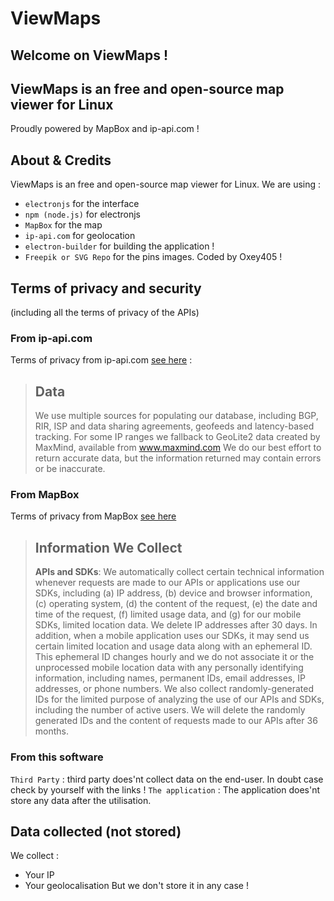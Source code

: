 # ViewMaps
## Welcome on ViewMaps !
## ViewMaps is an free and open-source map viewer for Linux
Proudly powered by MapBox and ip-api.com !
## About & Credits
ViewMaps is an free and open-source map viewer for Linux.
We are using : 
* `electronjs` for the interface
* `npm (node.js)` for electronjs
* `MapBox` for the map
* `ip-api.com` for geolocation
* `electron-builder` for building the application !
* `Freepik or SVG Repo` for the pins images. 
Coded by Oxey405 !
## Terms of privacy and security
(including all the terms of privacy of the APIs)
### From ip-api.com
Terms of privacy from ip-api.com [see here](https://ip-api.com/docs/legal) : 
> ## Data
> We use multiple sources for populating our database, including BGP, RIR, ISP
> and data sharing agreements, geofeeds and latency-based tracking.
> For some IP ranges we fallback to GeoLite2 data created by MaxMind, available from www.maxmind.com
> We do our best effort to return accurate data, but the information returned may contain errors or be inaccurate.
### From MapBox
Terms of privacy from MapBox [see here](https://www.mapbox.com/legal/privacy)
> ## Information We Collect
> **APIs and SDKs**: We automatically collect certain technical information whenever requests are made to our APIs or applications use our SDKs, including (a) IP address, (b) device and browser information, (c) operating system, (d) the content of the request, (e) the date and time of the request, (f) limited usage data, and (g) for our mobile SDKs, limited location data. We delete IP addresses after 30 days. In addition, when a mobile application uses our SDKs, it may send us certain limited location and usage data along with an ephemeral ID. This ephemeral ID changes hourly and we do not associate it or the unprocessed mobile location data with any personally identifying information, including names, permanent IDs, email addresses, IP addresses, or phone numbers. We also collect randomly-generated IDs for the limited purpose of analyzing the use of our APIs and SDKs, including the number of active users. We will delete the randomly generated IDs and the content of requests made to our APIs after 36 months.
### From this software
`Third Party` : third party does'nt collect data on the end-user. In doubt case check by yourself with the links !
`The application` : The application does'nt store any data after the utilisation.
## Data collected (not stored)
We collect :
* Your IP
* Your geolocalisation
But we don't store it in any case !
